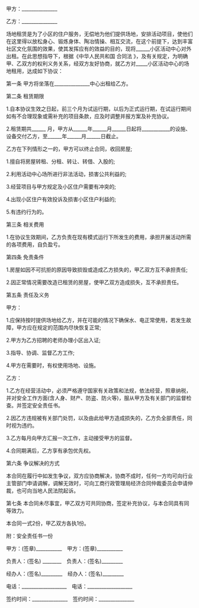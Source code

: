 
 


甲方：_______________


乙方：_______________


场地租赁是为了小区的住户服务，无偿地为他们提供场地，安排活动项目，使他们在这里得以放松身心、锻炼身体、陶冶情操、相互交流，在这个前提下，达到丰富社区文化氛围的效果，使其发挥应有的效益的目的，现将______小区活动中心对外出租。在此思想指导下，根据《中华人民共和国
合同法
》，及有关规定，为明确甲、乙双方的权利义务关系，经双方友好协商，就乙方对_____小区活动中心的场地租用，达成如下协议：


第一条 甲方将坐落在_______________中心出租给乙方。


第二条 租赁期限


1.自本协议生效之日起，前三个月为试运行期，以后为正式运行期，在试运行期间如有不合理现象或需补充的项目条款，应及时调整并报方案及补充协议。


2.租赁期共______ 月，甲方从______年______月______日起将____________的设施、设备交付乙方，至______年______月______日截止。


乙方在下列情形之一的，甲方可以终止合同，收回房屋;


1.擅自将房屋转租、分租、转让、转借、入股的;


2.利用活动中心场所进行非法活动，损害公共利益的;


3.经营项目与甲方规定及小区住户需要有冲突的;


4.出现小区住户有效投诉及损害小区住户利益的;


5.有违约行为的。


第三条 相关费用


1.在协议生效期间，乙方负责在现有模式运行下所发生的费用，承担开展活动所需的各项费用，自负盈亏。


第四条 免责条件


1.房屋如因不可抗拒的原因导致损毁或造成乙方损失的，甲乙双方互不承担责任;


2.因正常情况需要改造已租赁的房屋，使甲乙双方造成损失，互不承担责任。


第五条 责任及义务


甲方：


1.应保持按时提供场地给乙方，并在可能的情况下确保水、电正常使用，若发生故障，甲方应在规定的范围内尽快恢复正常;


2.甲方为乙方招聘的老师办理小区出入证;


3.指导、协调、监督乙方工作;


4.甲方在需要时，有权使用场地、设施。


乙方：


1.乙方在经营活动中，必须严格遵守国家有关政策和法规，依法经营，照章纳税，并对安全工作方面(含人身、财产、防盗、防火等)，服从甲方及有关部门的监督检查。并签定安全责任书。


2.因乙方违规被有关部门处罚，以及由此给甲方造成损失的，乙方负全部责任，同时视为违约。


3.乙方每月向甲方汇报一次工作，主动接受甲方的监督。


4.合同期满后，乙方享有承包优先权。


第六条 争议解决的方式


本合同在履行中如发生争议，双方应协商解决，协商不成时，任何一方均可向行业主管部门申请调解，调解无效时，可向工商行政管理局经济合同仲裁委员会申请仲裁，也可向当地人民法院起诉。


第七条 本合同未尽事宜，甲乙双方可共同协商，签定补充协议，与本合同具有同等效力。


本合同一式2份，甲乙双方各执1份。


附：安全责任书一份


甲方：(签章)___________　甲方：(签章)___________


负责人：(签名) ________　负责人：(签名)_________


经办人：(签名)_________　经办人：(签名)_________


电话：___________________　电话：___________________


签约时间：_______________　签约时间：_______________
 


 

 
 
 
 
 
  


  
 

  


  


  
 
 
 
 


